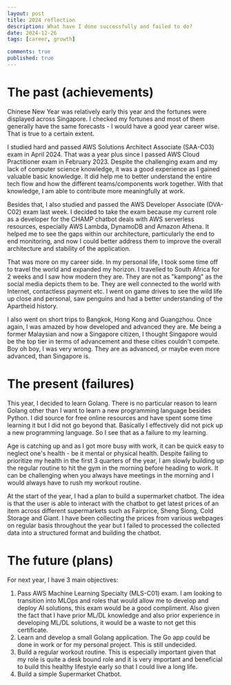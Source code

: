 ```yaml
---
layout: post
title: 2024 reflection
description: What have I done successfully and failed to do?
date: 2024-12-26
tags: [career, growth]

comments: true
published: true
---
```

# The past (achievements)
Chinese New Year was relatively early this year and the fortunes were displayed across Singapore. I checked my fortunes and most of them generally have the same forecasts - I would have a good year career wise. That is true to a certain extent.

I studied hard and passed AWS Solutions Architect Associate (SAA-C03) exam in April 2024. That was a year plus since I passed AWS Cloud Practitioner exam in February 2023. Despite the challenging exam and my lack of computer science knowledge, it was a good experience as I gained valuable basic knowledge. It did help me to better understand the entire tech flow and how the different teams/components work together. With that knowledge, I am able to contribute more meaningfully at work.

Besides that, I also studied and passed the AWS Developer Associate (DVA-C02) exam last week. I decided to take the exam because my current role as a developer for the CHAMP chatbot deals with AWS serverless resources, especially AWS Lambda, DynamoDB and Amazon Athena. It helped me to see the gaps within our architecture, particularly the end to end monitoring, and now I could better address them to improve the overall architecture and stability of the application. 

That was more on my career side. In my personal life, I took some time off to travel the world and expanded my horizon. I travelled to South Africa for 2 weeks and I saw how modern they are. They are not as "kampong" as the social media depicts them to be. They are well connected to the world with Internet, contactless payment etc. I went on game drives to see the wild life up close and personal, saw penguins and had a better understanding of the Apartheid history. 

I also went on short trips to Bangkok, Hong Kong and Guangzhou. Once again, I was amazed by how developed and advanced they are. Me being a former Malaysian and now a Singapore citizen, I thought Singapore would be the top tier in terms of advancement and these cities couldn't compete. Boy oh boy, I was very wrong. They are as advanced, or maybe even more advanced, than Singapore is. 


# The present (failures)
This year, I decided to learn Golang. There is no particular reason to learn Golang other than I want to learn a new programming language besides Python. I did source for free online resources and have spent some time learning it but I did not go beyond that. Basically I effectively did not pick up a new programming language. So I see that as a failure to my learning. 

Age is catching up and as I got more busy with work, it can be quick easy to neglect one's health - be it mental or physical health. Despite failing to prioritize my health in the first 3 quarters of the year, I am slowly building up the regular routine to hit the gym in the morning before heading to work. It can be challenging when you always have meetings in the morning and I would always have to rush my workout routine.

At the start of the year, I had a plan to build a supermarket chatbot. The idea is that the user is able to interact with the chatbot to get latest prices of an item across different supermarkets such as Fairprice, Sheng Siong, Cold Storage and Giant. I have been collecting the prices from various webpages on regular basis throughout the year but I failed to processed the collected data into a structured format and building the chatbot. 

# The future (plans)
For next year, I have 3 main objectives:
1. Pass AWS Machine Learning Specialty (MLS-C01) exam. I am looking to transition into MLOps and roles that would allow me to develop and deploy AI solutions, this exam would be a good compliment. Also given the fact that I have prior ML/DL knowledge and also prior experience in developing ML/DL solutions, it would be a waste to not get this certificate.
2. Learn and develop a small Golang application. The Go app could be done in work or for my personal project. This is still undecided.
3. Build a regular workout routine. This is especially important given that my role is quite a desk bound role and it is very important and beneficial to build this healthy lifestyle early so that I could live a long life.
4. Build a simple Supermarket Chatbot.